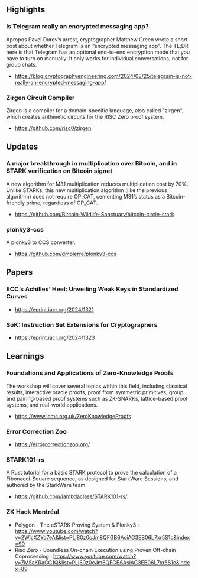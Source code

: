 ## Highlights

### Is Telegram really an encrypted messaging app?
Apropos Pavel Durov’s arrest, cryptographer Matthew Green wrote a short post about whether Telegram is an “encrypted messaging app”. The TL;DR here is that Telegram has an optional end-to-end encryption mode that you have to turn on manually. It only works for individual conversations, not for group chats. 
- <https://blog.cryptographyengineering.com/2024/08/25/telegram-is-not-really-an-encrypted-messaging-app/>

### Zirgen Circuit Compiler
Zirgen is a compiler for a domain-specific language, also called "zirgen", which creates arithmetic circuits for the RISC Zero proof system.
- <https://github.com/risc0/zirgen>

## Updates
### A major breakthrough in multiplication over Bitcoin, and in STARK verification on Bitcoin signet
A new algorithm for M31 multiplication reduces multiplication cost by 70%. Unlike STARKs, this new multiplication algorithm (like the previous algorithm) does not require OP_CAT, cementing M31’s status as a Bitcoin-friendly prime, regardless of OP_CAT.
- <https://github.com/Bitcoin-Wildlife-Sanctuary/bitcoin-circle-stark>

### plonky3-ccs
A plonky3 to CCS converter.
- <https://github.com/dmpierre/plonky3-ccs>
## Papers
### ECC’s Achilles’ Heel: Unveiling Weak Keys in Standardized Curves
- <https://eprint.iacr.org/2024/1321>
### SoK: Instruction Set Extensions for Cryptographers
- <https://eprint.iacr.org/2024/1323>

## Learnings
### Foundations and Applications of Zero-Knowledge Proofs
The workshop will cover several topics within this field, including classical results, interactive oracle proofs, proof from symmetric primitives, group and pairing-based proof systems such as ZK-SNARKs, lattice-based proof systems, and real-world applications.
- <https://www.icms.org.uk/ZeroKnowledgeProofs>
### Error Correction Zoo
- <https://errorcorrectionzoo.org/>
### STARK101-rs
A Rust tutorial for a basic STARK protocol to prove the calculation of a Fibonacci-Square sequence, as designed for StarkWare Sessions, and authored by the StarkWare team.
- <https://github.com/lambdaclass/STARK101-rs/>
### ZK Hack Montréal
- Polygon - The eSTARK Proving System & Plonky3 : <https://www.youtube.com/watch?v=2WjcXZYo7eA&list=PLj80z0cJm8QFGB6AsiAG3EB06L7xr5S1c&index=90>
- Risc Zero - Boundless On-chain Execution using Proven Off-chain Coprocessing : <https://www.youtube.com/watch?v=7M5aKRaGG1Q&list=PLj80z0cJm8QFGB6AsiAG3EB06L7xr5S1c&index=89>
